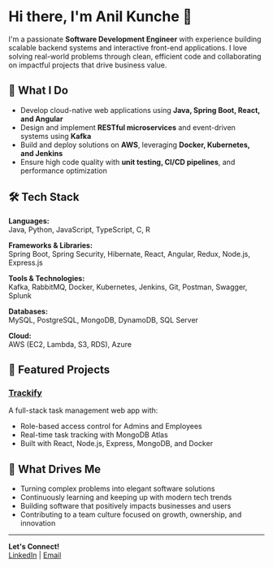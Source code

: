 # Hi there, I'm Anil Kunche 👋

I'm a passionate **Software Development Engineer** with experience building scalable backend systems and interactive front-end applications. I love solving real-world problems through clean, efficient code and collaborating on impactful projects that drive business value.

## 🚀 What I Do

- Develop cloud-native web applications using **Java, Spring Boot, React, and Angular**
- Design and implement **RESTful microservices** and event-driven systems using **Kafka**
- Build and deploy solutions on **AWS**, leveraging **Docker, Kubernetes, and Jenkins**
- Ensure high code quality with **unit testing, CI/CD pipelines**, and performance optimization

## 🛠️ Tech Stack

**Languages:**  
Java, Python, JavaScript, TypeScript, C, R

**Frameworks & Libraries:**  
Spring Boot, Spring Security, Hibernate, React, Angular, Redux, Node.js, Express.js

**Tools & Technologies:**  
Kafka, RabbitMQ, Docker, Kubernetes, Jenkins, Git, Postman, Swagger, Splunk

**Databases:**  
MySQL, PostgreSQL, MongoDB, DynamoDB, SQL Server

**Cloud:**  
AWS (EC2, Lambda, S3, RDS), Azure

## 💼 Featured Projects

### [Trackify](https://github.com/anilkunche2731/Trackify)
A full-stack task management web app with:
- Role-based access control for Admins and Employees
- Real-time task tracking with MongoDB Atlas
- Built with React, Node.js, Express, MongoDB, and Docker

## 🎯 What Drives Me

- Turning complex problems into elegant software solutions  
- Continuously learning and keeping up with modern tech trends  
- Building software that positively impacts businesses and users  
- Contributing to a team culture focused on growth, ownership, and innovation

---

**Let's Connect!**  
[LinkedIn](https://www.linkedin.com/in/anilkunche2731) | [Email](mailto:kuncheanil62@gmail.com)



<!--
**anilkunche2731/anilkunche2731** is a ✨ _special_ ✨ repository because its `README.md` (this file) appears on your GitHub profile.

Here are some ideas to get you started:

- 🔭 I’m currently working on ...
- 🌱 I’m currently learning ...
- 👯 I’m looking to collaborate on ...
- 🤔 I’m looking for help with ...
- 💬 Ask me about ...
- 📫 How to reach me: ...
- 😄 Pronouns: ...
- ⚡ Fun fact: ...
-->
